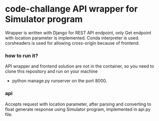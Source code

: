 code-challange API wrapper for Simulator program
================================================

Wrapper is written with Django for REST API endpoint, only Get endpoint with location parameter is implemented.
Conda interpreter is used.
corsheaders is used for allowing cross-origin because of frontend.

### how to run it?
API wrapper and frontend solution are not in the container, so you need to clone this repository and run on your machine
 - python manage.py runserver on the port 8000.


 ### api
 Accepts request with location parameter, after parsing and converting to float generate response using Simulator program, implemented in api.py file.